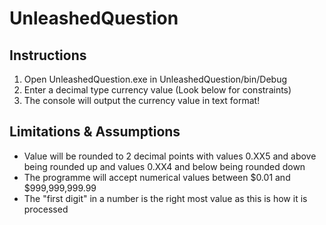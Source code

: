 # UnleashedQuestion

## Instructions
1. Open UnleashedQuestion.exe in UnleashedQuestion/bin/Debug
2. Enter a decimal type currency value (Look below for constraints)
3. The console will output the currency value in text format!

## Limitations & Assumptions
- Value will be rounded to 2 decimal points with values 0.XX5 and above being rounded up and values 0.XX4 and below being rounded down
- The programme will accept numerical values between $0.01 and $999,999,999.99
- The "first digit" in a number is the right most value as this is how it is processed
